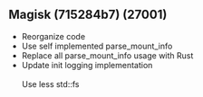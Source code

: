 ## Magisk (715284b7) (27001)
- Reorganize code
- Use self implemented parse_mount_info
- Replace all parse_mount_info usage with Rust
- Update init logging implementation<br><br>Use less std::fs
